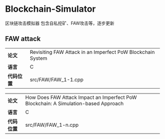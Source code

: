 # Blockchain-Simulator

区块链攻击模拟器
包含自私挖矿、FAW攻击等，逐步更新

## FAW attack

<table>
<tr>
    <td><B>论文</td>
    <td>Revisiting FAW Attack in an Imperfect PoW Blockchain System</td>
</tr>
<tr>
    <td><B>语言</td>
    <td>C</td>
</tr>
<tr>
    <td><B>代码位置</td>
    <td>src/FAW/FAW_1-1.cpp</td>
</tr>
</table>

<table>
<tr>
    <td><B>论文</td>
    <td>How Does FAW Attack Impact an Imperfect PoW Blockchain: A Simulation-based Approach</td>
</tr>
<tr>
    <td><B>语言</td>
    <td>C</td>
</tr>
<tr>
    <td><B>代码位置</td>
    <td>src/FAW/FAW_1-n.cpp</td>
</tr>
</table>
